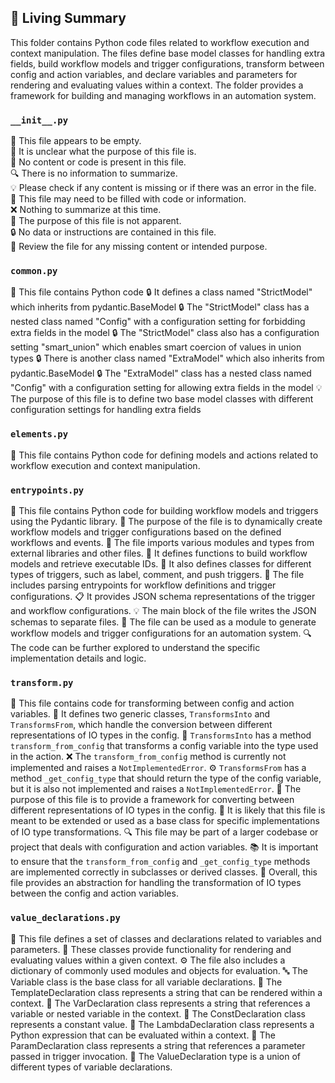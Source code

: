 

<!-- Living README Summary -->
## 🌳 Living Summary

This folder contains Python code files related to workflow execution and context manipulation. The files define base model classes for handling extra fields, build workflow models and trigger configurations, transform between config and action variables, and declare variables and parameters for rendering and evaluating values within a context. The folder provides a framework for building and managing workflows in an automation system.


### `__init__.py`

📄 This file appears to be empty.     
🤔 It is unclear what the purpose of this file is.     
🚫 No content or code is present in this file.     
🔍 There is no information to summarize.     
💡 Please check if any content is missing or if there was an error in the file.     
📝 This file may need to be filled with code or information.     
❌ Nothing to summarize at this time.     
📑 The purpose of this file is not apparent.     
🔒 No data or instructions are contained in this file.     
🔎 Review the file for any missing content or intended purpose.     


### `common.py`

📄 This file contains Python code
🔒 It defines a class named "StrictModel" which inherits from pydantic.BaseModel
🔒 The "StrictModel" class has a nested class named "Config" with a configuration setting for forbidding extra fields in the model
🔒 The "StrictModel" class also has a configuration setting "smart_union" which enables smart coercion of values in union types
🔒 There is another class named "ExtraModel" which also inherits from pydantic.BaseModel
🔒 The "ExtraModel" class has a nested class named "Config" with a configuration setting for allowing extra fields in the model
💡 The purpose of this file is to define two base model classes with different configuration settings for handling extra fields


### `elements.py`

📜 This file contains Python code for defining models and actions related to workflow execution and context manipulation.


### `entrypoints.py`

📝 This file contains Python code for building workflow models and triggers using the Pydantic library.
🔧 The purpose of the file is to dynamically create workflow models and trigger configurations based on the defined workflows and events.
🔗 The file imports various modules and types from external libraries and other files.
🔨 It defines functions to build workflow models and retrieve executable IDs.
📜 It also defines classes for different types of triggers, such as label, comment, and push triggers.
🔀 The file includes parsing entrypoints for workflow definitions and trigger configurations.
📋 It provides JSON schema representations of the trigger and workflow configurations.
💡 The main block of the file writes the JSON schemas to separate files.
🧩 The file can be used as a module to generate workflow models and trigger configurations for an automation system.
🔍 The code can be further explored to understand the specific implementation details and logic.


### `transform.py`

📄 This file contains code for transforming between config and action variables.
🔄 It defines two generic classes, `TransformsInto` and `TransformsFrom`, which handle the conversion between different representations of IO types in the config.
🔀 `TransformsInto` has a method `transform_from_config` that transforms a config variable into the type used in the action.
❌ The `transform_from_config` method is currently not implemented and raises a `NotImplementedError`.
⚙️ `TransformsFrom` has a method `_get_config_type` that should return the type of the config variable, but it is also not implemented and raises a `NotImplementedError`.
📝 The purpose of this file is to provide a framework for converting between different representations of IO types in the config.
🔧 It is likely that this file is meant to be extended or used as a base class for specific implementations of IO type transformations.
🔍 This file may be part of a larger codebase or project that deals with configuration and action variables.
📚 It is important to ensure that the `transform_from_config` and `_get_config_type` methods are implemented correctly in subclasses or derived classes.
🔧 Overall, this file provides an abstraction for handling the transformation of IO types between the config and action variables.


### `value_declarations.py`

📄 This file defines a set of classes and declarations related to variables and parameters.
📝 These classes provide functionality for rendering and evaluating values within a given context.
⚙️ The file also includes a dictionary of commonly used modules and objects for evaluation.
🔤 The Variable class is the base class for all variable declarations.
📝 The TemplateDeclaration class represents a string that can be rendered within a context.
🔀 The VarDeclaration class represents a string that references a variable or nested variable in the context.
🔢 The ConstDeclaration class represents a constant value.
🐍 The LambdaDeclaration class represents a Python expression that can be evaluated within a context.
🔑 The ParamDeclaration class represents a string that references a parameter passed in trigger invocation.
🔀 The ValueDeclaration type is a union of different types of variable declarations.

<!-- Living README Summary -->